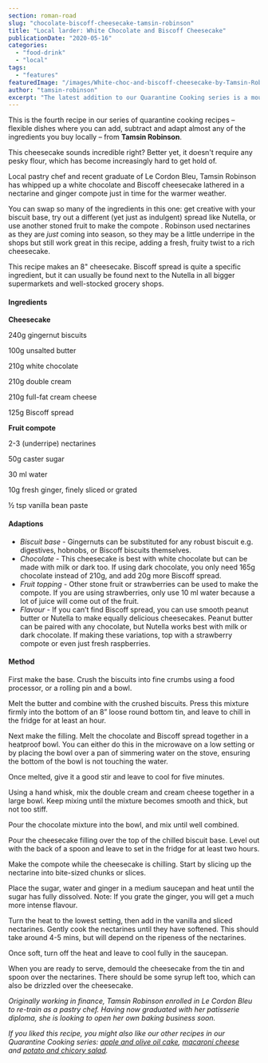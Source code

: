 ```yaml
---
section: roman-road
slug: "chocolate-biscoff-cheesecake-tamsin-robinson"
title: "Local larder: White Chocolate and Biscoff Cheesecake"
publicationDate: "2020-05-16"
categories: 
  - "food-drink"
  - "local"
tags: 
  - "features"
featuredImage: "/images/White-choc-and-biscoff-cheesecake-by-Tamsin-Robinson-scaled.jpeg"
author: "tamsin-robinson"
excerpt: "The latest addition to our Quarantine Cooking series is a mouth-watering choc &amp; biscoff cheesecake with nectarine compote by local chef Tamsin Robinson."
---
```


This is the fourth recipe in our series of quarantine cooking recipes – flexible dishes where you can add, subtract and adapt almost any of the ingredients you buy locally – from **Tamsin Robinson**.

This cheesecake sounds incredible right? Better yet, it doesn't require any pesky flour, which has become increasingly hard to get hold of.

Local pastry chef and recent graduate of Le Cordon Bleu, Tamsin Robinson has whipped up a white chocolate and Biscoff cheesecake lathered in a nectarine and ginger compote just in time for the warmer weather.

You can swap so many of the ingredients in this one: get creative with your biscuit base, try out a different (yet just as indulgent) spread like Nutella, or use another stoned fruit to make the compote . Robinson used nectarines as they are _just_ coming into season, so they may be a little underripe in the shops but still work great in this recipe, adding a fresh, fruity twist to a rich cheesecake.

This recipe makes an 8" cheesecake. Biscoff spread is quite a specific ingredient, but it can usually be found next to the Nutella in all bigger supermarkets and well-stocked grocery shops.

#### Ingredients

**Cheesecake**

240g gingernut biscuits

100g unsalted butter

210g white chocolate

210g double cream

210g full-fat cream cheese

125g Biscoff spread

**Fruit compote**

2-3 (underripe) nectarines

50g caster sugar

30 ml water

10g fresh ginger, finely sliced or grated

½ tsp vanilla bean paste

#### Adaptions

- _Biscuit base_ - Gingernuts can be substituted for any robust biscuit e.g. digestives, hobnobs, or Biscoff biscuits themselves. 
- _Chocolate_ - This cheesecake is best with white chocolate but can be made with milk or dark too. If using dark chocolate, you only need 165g chocolate instead of 210g, and add 20g more Biscoff spread.
- _Fruit topping_ - Other stone fruit or strawberries can be used to make the compote. If you are using strawberries, only use 10 ml water because a lot of juice will come out of the fruit. 
- _Flavour_ - If you can’t find Biscoff spread, you can use smooth peanut butter or Nutella to make equally delicious cheesecakes. Peanut butter can be paired with any chocolate, but Nutella works best with milk or dark chocolate. If making these variations, top with a strawberry compote or even just fresh raspberries.  

#### Method

First make the base. Crush the biscuits into fine crumbs using a food processor, or a rolling pin and a bowl.  

Melt the butter and combine with the crushed biscuits. Press this mixture firmly into the bottom of an 8” loose round bottom tin, and leave to chill in the fridge for at least an hour.

Next make the filling. Melt the chocolate and Biscoff spread together in a heatproof bowl. You can either do this in the microwave on a low setting or by placing the bowl over a pan of simmering water on the stove, ensuring the bottom of the bowl is not touching the water.

Once melted, give it a good stir and leave to cool for five minutes.

Using a hand whisk, mix the double cream and cream cheese together in a large bowl. Keep mixing until the mixture becomes smooth and thick, but not too stiff. 

Pour the chocolate mixture into the bowl, and mix until well combined.

Pour the cheesecake filling over the top of the chilled biscuit base. Level out with the back of a spoon and leave to set in the fridge for at least two hours.

Make the compote while the cheesecake is chilling. Start by slicing up the nectarine into bite-sized chunks or slices. 

Place the sugar, water and ginger in a medium saucepan and heat until the sugar has fully dissolved. Note: If you grate the ginger, you will get a much more intense flavour. 

Turn the heat to the lowest setting, then add in the vanilla and sliced nectarines. Gently cook the nectarines until they have softened. This should take around 4-5 mins, but will depend on the ripeness of the nectarines. 

Once soft, turn off the heat and leave to cool fully in the saucepan. 

When you are ready to serve, demould the cheesecake from the tin and spoon over the nectarines. There should be some syrup left too, which can also be drizzled over the cheesecake. 

  
_Originally working in finance, Tamsin Robinson enrolled in Le Cordon Bleu to re-train as a pastry chef. Having now graduated with her patisserie diploma, she is looking to open her own baking business soon._

_If you liked this recipe, you might also like our other recipes in our Quarantine Cooking series: [apple and olive oil cake](https://romanroadlondon.com/apple-orange-olive-oil-cake-tamsin-robinson/), [macaroni cheese](https://romanroadlondon.com/macaroni-cheese-recipe-oliver-rowe/) and [potato and chicory salad](https://romanroadlondon.com/potato-chicory-salad-recipe-oliver-rowe-quarantine-cooking/)._

